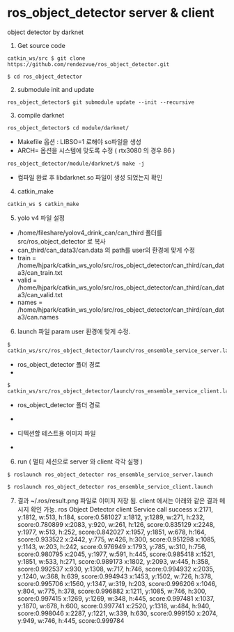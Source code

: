 # ros_object_detector server & client
object detector by darknet

1. Get source code
<pre><code>catkin_ws/src $ git clone https://github.com/rendezvue/ros_object_detector.git<br>
$ cd ros_object_detector</code></pre>

2. submodule init and update
<pre><code>ros_object_detector$ git submodule update --init --recursive</code></pre>

3. compile darknet 
<pre><code>ros_object_detector$ cd module/darknet/</code></pre>
* Makefile 옵션 : LIBSO=1 로해야 so파일을 생성
* ARCH= 옵션을 시스템에 맞도록 수정 ( rtx3080 의 경우 86 )
<pre><code>ros_object_detector/module/darknet/$ make -j</code></pre>
* 컴파일 완료 후 libdarknet.so 파일이 생성 되었는지 확인

4. catkin_make
<pre><code>catkin_ws $ catkin_make</code></pre>

5. yolo v4 파일 설정 
* /home/fileshare/yolov4_drink_can/can_third 폴더를 src/ros_object_detector 로 복사
* can_third/can_data3/can.data 의 path를 user의 환경에 맞게 수정
* train = /home/hjpark/catkin_ws_yolo/src/ros_object_detector/can_third/can_data3/can_train.txt
* valid = /home/hjpark/catkin_ws_yolo/src/ros_object_detector/can_third/can_data3/can_valid.txt
* names = /home/hjpark/catkin_ws_yolo/src/ros_object_detector/can_third/can_data3/can.names

6. launch 파일 param user 환경에 맞게 수정.
<pre><code>$ catkin_ws/src/ros_object_detector/launch/ros_ensemble_service_server.launch</code></pre> 
* ros_object_detector 폴더 경로
* <arg name="tran_path" default="/home/hjpark/catkin_ws_yolo/src/ros_object_detector" />


<pre><code>$ catkin_ws/src/ros_object_detector/launch/ros_ensemble_service_client.launch</code></pre> 
* ros_object_detector 폴더 경로
* <arg name="tran_path" default="/home/hjpark/catkin_ws_yolo/src/rdv_object_detector" /> 

* 디텍션할 테스트용 이미지 파일
* <arg name="test_image_path_for_object" default="can_third/can_data3/test_images/1.jpg" />

6. run ( 멀티 세션으로 server 와 client 각각 실행 )
<pre><code>$ roslaunch ros_object_detector ros_ensemble_service_server.launch</code></pre>
<pre><code>$ roslaunch ros_object_detector ros_ensemble_service_client.launch</code></pre>


7. 결과
~/.ros/result.png 파일로 이미지 저장 됨.
client 에서는 아래와 같은 결과 메시지 확인 가능.
ros Object Detector client
Service call success
x:2171, y:1812, w:513, h:184, score:0.581027
x:1812, y:1289, w:271, h:232, score:0.780899
x:2083, y:920, w:261, h:126, score:0.835129
x:2248, y:1977, w:513, h:252, score:0.842027
x:1957, y:1851, w:678, h:164, score:0.933522
x:2442, y:775, w:426, h:300, score:0.951298
x:1085, y:1143, w:203, h:242, score:0.976949
x:1793, y:785, w:310, h:756, score:0.980795
x:2045, y:1977, w:591, h:445, score:0.985418
x:1521, y:1851, w:533, h:271, score:0.989173
x:1802, y:2093, w:445, h:358, score:0.992537
x:930, y:1308, w:717, h:746, score:0.994932
x:2035, y:1240, w:368, h:639, score:0.994943
x:1453, y:1502, w:726, h:378, score:0.995706
x:1560, y:1347, w:319, h:203, score:0.996206
x:1046, y:804, w:775, h:378, score:0.996882
x:1211, y:1085, w:746, h:300, score:0.997415
x:1269, y:1269, w:348, h:445, score:0.997481
x:1037, y:1870, w:678, h:600, score:0.997741
x:2520, y:1318, w:484, h:940, score:0.998046
x:2287, y:1221, w:339, h:630, score:0.999150
x:2074, y:949, w:746, h:445, score:0.999784

